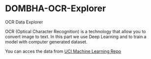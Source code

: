 # DOMBHA-OCR-Explorer
OCR Data Explorer

OCR (Optical Character Recognition) is a technology that allow you to convert image to text. In this part we use Deep Learning and to train a model with computer generated dataset.

You can acces the data from [UCI Machine Learning Repo](https://archive.ics.uci.edu/ml/datasets/Character+Font+Images)
